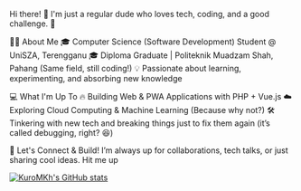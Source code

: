 Hi there! 👋
I'm just a regular dude who loves tech, coding, and a good challenge. 🚀

👨‍💻 About Me
🎓 Computer Science (Software Development) Student @ UniSZA, Terengganu
🎓 Diploma Graduate | Politeknik Muadzam Shah, Pahang (Same field, still coding!)
💡 Passionate about learning, experimenting, and absorbing new knowledge

💻 What I'm Up To
🔥 Building Web & PWA Applications with PHP + Vue.js
☁️ Exploring Cloud Computing & Machine Learning (Because why not?)
🛠️ Tinkering with new tech and breaking things just to fix them again (it’s called debugging, right? 😆)

🚀 Let's Connect & Build!
I’m always up for collaborations, tech talks, or just sharing cool ideas. Hit me up

[![KuroMKh's GitHub stats](https://github-readme-stats.vercel.app/api?username=KuroMKh&show_icons=true&theme=radical)](https://github.com/anuraghazra/github-readme-stats)
